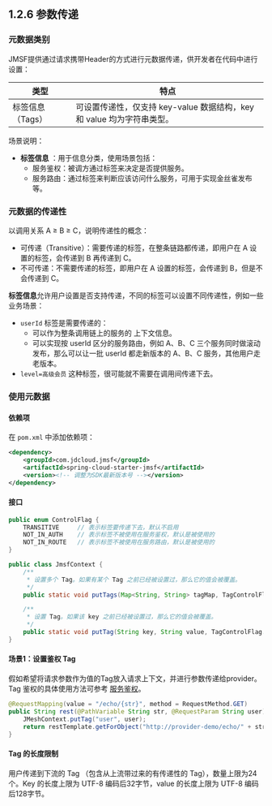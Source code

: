 ## 1.2.6 参数传递
### 元数据类别
JMSF提供通过请求携带Header的方式进行元数据传递，供开发者在代码中进行设置：

| 类型             | 特点                                                         |
| ---------------- | ------------------------------------------------------------ |
| 标签信息（Tags） | 可设置传递性，仅支持 key-value 数据结构，key 和 value 均为字符串类型。 |

场景说明：
- **标签信息** ：用于信息分类，使用场景包括：
  - 服务鉴权：被调方通过标签来决定是否提供服务。
  - 服务路由：通过标签来判断应该访问什么服务，可用于实现金丝雀发布等。
  

### 元数据的传递性

以调用关系 A ≥ B ≥ C，说明传递性的概念：
- 可传递（Transitive）：需要传递的标签，在整条链路都传递，即用户在 A 设置的标签，会传递到 B 再传递到 C。
- 不可传递：不需要传递的标签，即用户在 A 设置的标签，会传递到 B，但是不会传递到 C。

**标签信息**允许用户设置是否支持传递，不同的标签可以设置不同传递性，例如一些业务场景： 

- `userId` 标签是需要传递的： 
  - 可以作为整条调用链上的服务的 上下文信息。 
  - 可以实现按 userId 区分的服务路由，例如 A、B、C 三个服务同时做滚动发布，那么可以让一批 userId 都走新版本的 A、B、C 服务，其他用户走老版本。 
- `level=高级会员` 这种标签，很可能就不需要在调用间传递下去。



### 使用元数据

#### 依赖项
在 `pom.xml` 中添加依赖项：
```xml
<dependency>
    <groupId>com.jdcloud.jmsf</groupId>
    <artifactId>spring-cloud-starter-jmsf</artifactId>
    <version><!-- 调整为SDK最新版本号 --></version>
</dependency>
```

#### 接口
```java
public enum ControlFlag {
    TRANSITIVE     // 表示标签要传递下去，默认不启用
    NOT_IN_AUTH    // 表示标签不被使用在服务鉴权，默认是被使用的
    NOT_IN_ROUTE   // 表示标签不被使用在服务路由，默认是被使用的
}

public class JmsfContext {
    /**
     * 设置多个 Tag。如果有某个 Tag 之前已经被设置过，那么它的值会被覆盖。
     */
    public static void putTags(Map<String, String> tagMap, TagControlFlag... flags) {}

    /**
     * 设置 Tag。如果该 key 之前已经被设置过，那么它的值会被覆盖。
     */
    public static void putTag(String key, String value, TagControlFlag... flags) {}
}
```

#### 场景1：设置鉴权 Tag
假如希望将请求参数作为值的Tag放入请求上下文，并进行参数传递给provider。Tag 鉴权的具体使用方法可参考 [服务鉴权]()。

```java
@RequestMapping(value = "/echo/{str}", method = RequestMethod.GET)
public String rest(@PathVariable String str, @RequestParam String user) {
    JMeshContext.putTag("user", user); 
    return restTemplate.getForObject("http://provider-demo/echo/" + str, String.class);
}
```

#### Tag 的长度限制
用户传递到下流的 Tag （包含从上流带过来的有传递性的 Tag），数量上限为24个。Key 的长度上限为 UTF-8 编码后32字节，value 的长度上限为 UTF-8 编码后128字节。